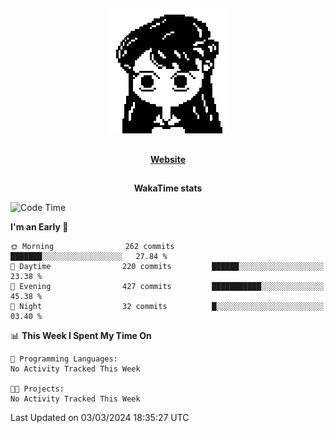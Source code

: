##

<p align="center">
  <img src="./person.gif" />
</p>

##

<div align="center">
  <p>
    <strong>
    <a href='https://domm.me'>Website</a>
    </strong>
  </p>
</div>

##

<div align="center">
  <p>
    <strong>
    WakaTime stats
    </strong>
  </p>
</div>

<!--START_SECTION:waka-->
![Code Time](http://img.shields.io/badge/Code%20Time-119%20hrs%2045%20mins-blue)

**I'm an Early 🐤** 

```text
🌞 Morning                262 commits         ███████░░░░░░░░░░░░░░░░░░   27.84 % 
🌆 Daytime                220 commits         ██████░░░░░░░░░░░░░░░░░░░   23.38 % 
🌃 Evening                427 commits         ███████████░░░░░░░░░░░░░░   45.38 % 
🌙 Night                  32 commits          █░░░░░░░░░░░░░░░░░░░░░░░░   03.40 % 
```


📊 **This Week I Spent My Time On** 

```text
💬 Programming Languages: 
No Activity Tracked This Week

🐱‍💻 Projects: 
No Activity Tracked This Week
```


 Last Updated on 03/03/2024 18:35:27 UTC
<!--END_SECTION:waka-->

